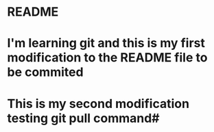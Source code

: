 # README #
# I'm learning git and this is my first modification to the README file to be commited #
# This is my second modification testing git pull command#

